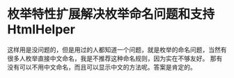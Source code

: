 # 枚举特性扩展解决枚举命名问题和支持HtmlHelper
这样用是没问题的，但是用过的人都知道一个问题，就是枚举的命名问题，当然有很多人枚举直接中文命名，我是不推荐这种命名规则，因为实在不够友好。  那有没有可以不用中文命名，而且可以显示中文的方法呢。答案是肯定的。
